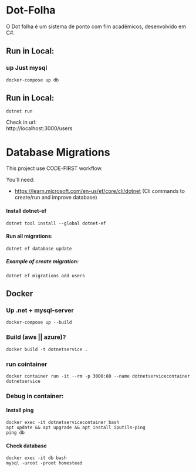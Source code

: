 # Dot-Folha
O Dot folha é um sistema de ponto com fim acadêmicos, desenvolvido em C#.

## Run in Local:

### up Just mysql
```shell
docker-compose up db
```

## Run in Local:
```shell
dotnet run
```  

Check in url:   
http://localhost:3000/users  


# Database Migrations 
This project use CODE-FIRST workflow.

You'll need:
- https://learn.microsoft.com/en-us/ef/core/cli/dotnet
(Cli commands to create/run and improve database)


#### Install dotnet-ef
```shell
dotnet tool install --global dotnet-ef
```

#### Run all migrations:
```shell
dotnet ef database update
```


##### Example of create migration:
```shell
dotnet ef migrations add users
```


## Docker 
### Up .net + mysql-server
```shell
docker-compose up --build
```  


### Build (aws || azure)?
```shell
docker build -t dotnetservice .
```

### run cointainer
```shell
docker container run -it --rm -p 3000:80 --name dotnetservicecontainer dotnetservice
```

### Debug in container:

#### Install ping
```shell
docker exec -it dotnetservicecontainer bash
apt update && apt upgrade && apt install iputils-ping
ping db
```  

#### Check database
```shell
docker exec -it db bash
mysql -uroot -proot homestead
```  



